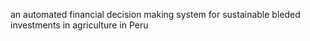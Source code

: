 an automated financial decision making system for sustainable bleded investments in agriculture in Peru  
